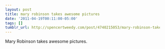 ```yaml
---
layout: post
title: mary robinson takes awesome pictures
date: '2011-04-19T00:11:00-05:00'
tags: []
tumblr_url: http://spencertweedy.com/post/4740215053/mary-robinson-takes-awesome-pictures
---
```

Mary Robinson takes awesome pictures.
